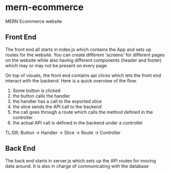# mern-ecommerce
MERN Ecommerce website

## Front End
The front end all starts in index.js which contains the App and sets up routes
for the website. You can create different 'screens' for different pages on 
the website while also having different components (header and footer) which 
may or may not be present on every page.

On top of visuals, the front end contains api clices which lets the front end
interact with the backend. Here is a quick overview of the flow.

1. Some button is clicked
2. the button calls the handler
3. the handler has a call to the exported slice
4. the slice sends the API call to the backend
5. the call goes through a route which calls the method defined in the controller
6. the actual API call is defined in the backend under a controller

TL:DR;
Button -> Handler -> Slice -> Route -> Controller

## Back End
The back end starts in server.js which sets up the API routes for moving data 
around. It is also in charge of communicating with the database
